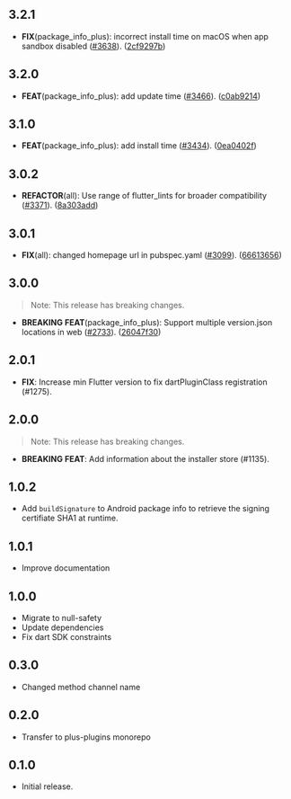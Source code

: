 ## 3.2.1

 - **FIX**(package_info_plus): incorrect install time on macOS when app sandbox disabled ([#3638](https://github.com/fluttercommunity/plus_plugins/issues/3638)). ([2cf9297b](https://github.com/fluttercommunity/plus_plugins/commit/2cf9297b4e3ce5cc71d22539ca7d0dfc82ac819b))

## 3.2.0

 - **FEAT**(package_info_plus): add update time ([#3466](https://github.com/fluttercommunity/plus_plugins/issues/3466)). ([c0ab9214](https://github.com/fluttercommunity/plus_plugins/commit/c0ab9214479653ce976e427dc0fa5e58b71e7f66))

## 3.1.0

 - **FEAT**(package_info_plus): add install time ([#3434](https://github.com/fluttercommunity/plus_plugins/issues/3434)). ([0ea0402f](https://github.com/fluttercommunity/plus_plugins/commit/0ea0402f824104c36a806f32e88727801b40ba4c))

## 3.0.2

 - **REFACTOR**(all): Use range of flutter_lints for broader compatibility ([#3371](https://github.com/fluttercommunity/plus_plugins/issues/3371)). ([8a303add](https://github.com/fluttercommunity/plus_plugins/commit/8a303add3dee1acb8bac5838246490ed8a0fe408))

## 3.0.1

 - **FIX**(all): changed homepage url in pubspec.yaml ([#3099](https://github.com/fluttercommunity/plus_plugins/issues/3099)). ([66613656](https://github.com/fluttercommunity/plus_plugins/commit/66613656a85c176ba2ad337e4d4943d1f4171129))

## 3.0.0

> Note: This release has breaking changes.

 - **BREAKING** **FEAT**(package_info_plus): Support multiple version.json locations in web ([#2733](https://github.com/fluttercommunity/plus_plugins/issues/2733)). ([26047f30](https://github.com/fluttercommunity/plus_plugins/commit/26047f3062ea23f8e124f1c64e03dd8a566e9bac))

## 2.0.1

 - **FIX**: Increase min Flutter version to fix dartPluginClass registration (#1275).

## 2.0.0

> Note: This release has breaking changes.

 - **BREAKING** **FEAT**: Add information about the installer store (#1135).

## 1.0.2

- Add `buildSignature` to Android package info to retrieve the signing certifiate SHA1 at runtime.

## 1.0.1

- Improve documentation

## 1.0.0

- Migrate to null-safety
- Update dependencies
- Fix dart SDK constraints

## 0.3.0

- Changed method channel name

## 0.2.0

- Transfer to plus-plugins monorepo

## 0.1.0

- Initial release.
